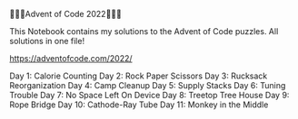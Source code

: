🎄🎄🎄Advent of Code 2022🎄🎄🎄

This Notebook contains my solutions to the Advent of Code puzzles. All solutions in one file!

https://adventofcode.com/2022/

Day 1: Calorie Counting
Day 2: Rock Paper Scissors
Day 3: Rucksack Reorganization
Day 4: Camp Cleanup
Day 5: Supply Stacks
Day 6: Tuning Trouble
Day 7: No Space Left On Device
Day 8: Treetop Tree House
Day 9: Rope Bridge
Day 10: Cathode-Ray Tube
Day 11: Monkey in the Middle